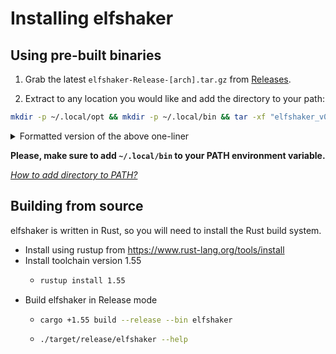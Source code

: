 # Installing elfshaker

## Using pre-built binaries
1. Grab the latest `elfshaker-Release-[arch].tar.gz` from [Releases](https://github.com/elfshaker/elfshaker/releases).

2. Extract to any location you would like and add the directory to your path:
```bash
mkdir -p ~/.local/opt && mkdir -p ~/.local/bin && tar -xf "elfshaker_v0.9.0_$(uname -m)-unknown-linux-musl.tar.gz" -C ~/.local/opt && ln -s ~/.local/opt/elfshaker/elfshaker ~/.local/bin/elfshaker
```
<details>
  <summary>Formatted version of the above one-liner</summary>

```bash
mkdir -p ~/.local/opt
mkdir -p ~/.local/bin
tar -xf "elfshaker_v0.9.0_$(uname -m)-unknown-linux-musl.tar.gz" -C ~/.local/opt
ln -s ~/.local/opt/elfshaker/elfshaker ~/.local/bin/elfshaker
```
</details>

**Please, make sure to add `~/.local/bin` to your PATH environment variable.**

*[How to add directory to PATH?](https://askubuntu.com/questions/60218/how-to-add-a-directory-to-the-path)*

## Building from source

elfshaker is written in Rust, so you will need to install the Rust build system.
- Install using rustup from https://www.rust-lang.org/tools/install
- Install toolchain version 1.55
  - ```bash
    rustup install 1.55
    ```
- Build elfshaker in Release mode
  - ```bash
    cargo +1.55 build --release --bin elfshaker
    ```
  - ```bash
    ./target/release/elfshaker --help
    ```

